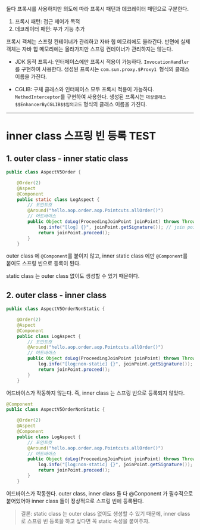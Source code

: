 
둘다 프록시를 사용하지만 의도에 따라 프록시 패턴과 데코레이터 패턴으로 구분한다.
1. 프록시 패턴: 접근 제어가 목적
2. 데코레이터 패턴: 부가 기능 추가


프록시 객체는 스프링 컨테이너가 관리하고 자바 힙 메모리에도 올라간다. 반면에 실제 객체는 자바 힙
메모리에는 올라가지만 스프링 컨테이너가 관리하지는 않는다.



- JDK 동적 프록시: 인터페이스에만 프록시 적용이 가능하다. `InvocationHandler`를 구현하여 사용한다. 생성된 프록시는 `com.sun.proxy.$Proxy1
`형식의 클래스 이름을 가진다.

- CGLIB: 구체 클래스와 인터페이스 모두 프록시 적용이 가능하다. `MethodInterceptor`를 구현하여 사용한다. 생성된 프록시는 `대상클래스$$EnhancerByCGLIB$$임의코드`
형식의 클래스 이름을 가진다.

---
# inner class 스프링 빈 등록 TEST

## 1. outer class - inner static class

```java
public class AspectV5Order {

    @Order(2)
    @Aspect
    @Component
    public static class LogAspect {
        // 포인트컷
        @Around("hello.aop.order.aop.Pointcuts.allOrder()")
        // 어드바이스
        public Object doLog(ProceedingJoinPoint joinPoint) throws Throwable {
            log.info("[log] {}", joinPoint.getSignature()); // join point 시그니처 * hello.aop.order..*(..) -> void hello.aop.order.OrderService.orderItem(String)
            return joinPoint.proceed();
        }
    }
```
outer class 에 `@Component`를 붙이지 않고, inner static class 에만 `@Component`를 붙여도 스프링 빈으로 등록이 된다. 

static class 는 outer class 없이도 생성할 수 있기 때문이다.

## 2. outer class - inner class
```java
public class AspectV5OrderNonStatic {

    @Order(2)
    @Aspect
    @Component
    public class LogAspect {
        // 포인트컷
        @Around("hello.aop.order.aop.Pointcuts.allOrder()")
        // 어드바이스
        public Object doLog(ProceedingJoinPoint joinPoint) throws Throwable {
            log.info("[log:non-static] {}", joinPoint.getSignature()); // join point 시그니처 * hello.aop.order..*(..) -> void hello.aop.order.OrderService.orderItem(String)
            return joinPoint.proceed();
        }
    }
```
어드바이스가 작동하지 않는다. 즉, inner class 는 스프링 빈으로 등록되지 않았다.

```java
@Component
public class AspectV5OrderNonStatic {

    @Order(2)
    @Aspect
    @Component
    public class LogAspect {
        // 포인트컷
        @Around("hello.aop.order.aop.Pointcuts.allOrder()")
        // 어드바이스
        public Object doLog(ProceedingJoinPoint joinPoint) throws Throwable {
            log.info("[log:non-static] {}", joinPoint.getSignature()); // join point 시그니처 * hello.aop.order..*(..) -> void hello.aop.order.OrderService.orderItem(String)
            return joinPoint.proceed();
        }
    }
```
어드바이스가 작동한다. outer class, inner class 둘 다 @Conponent 가 필수적으로 붙어있어야 inner class 들이 정상적으로 스프링 빈에 등록된다.


> 결론: static class 는 outer class 없이도 생성할 수 있기 때문에, inner class 로 스프링 빈 등록을 하고 싶다면 꼭 static 속성을 붙여주자.
